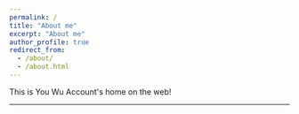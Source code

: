 ```yaml
---
permalink: /
title: "About me"
excerpt: "About me"
author_profile: true
redirect_from: 
  - /about/
  - /about.html
---
```


This is You Wu Account's home on the web!


------



